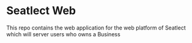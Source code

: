 # Seatlect Web

This repo contains the web application for the web platform of Seatlect which will server users who owns a Business
